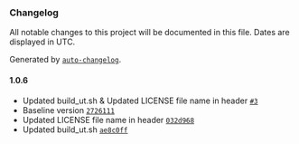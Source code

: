 ### Changelog

All notable changes to this project will be documented in this file. Dates are displayed in UTC.

Generated by [`auto-changelog`](https://github.com/CookPete/auto-changelog).

#### 1.0.6

- Updated build_ut.sh & Updated LICENSE file name in header [`#3`](https://rdkcentral-github.com/rdkcentral/rdk-halif-device_settings/pull/3)
- Baseline version [`2726111`](https://rdkcentral-github.com/rdkcentral/rdk-halif-device_settings/commit/27261113083fab2d23dd290472b9dc8ffa70f93d)
- Updated LICENSE file name in header [`032d968`](https://rdkcentral-github.com/rdkcentral/rdk-halif-device_settings/commit/032d968ec150141155496763416d29c3c8fa5422)
- Updated build_ut.sh [`ae8c0ff`](https://rdkcentral-github.com/rdkcentral/rdk-halif-device_settings/commit/ae8c0ffc590d9fdbdae752bd8042e4708918742d)
